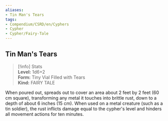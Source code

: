 ```yaml
---
aliases:
- Tin Man's Tears
tags:
- Compendium/CSRD/en/Cyphers
- Cypher
- Cypher/Fairy-Tale
---
```


  
## Tin Man's Tears  
>[!info] Stats  
> **Level:** 1d6+2  
> **Form:** Tiny Vial Filled with Tears  
> **Kind:** FAIRY TALE
  
When poured out, spreads out to cover an area about 2 feet by 2 feet (60 cm square), transforming any metal it touches into brittle rust, down to a depth of about 6 inches (15 cm). When used on a metal creature (such as a tin soldier), the rust inflicts damage equal to the cypher's level and hinders all movement actions for ten minutes.